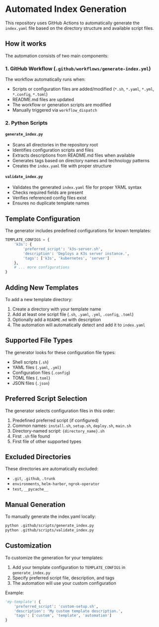 # Automated Index Generation

This repository uses GitHub Actions to automatically generate the `index.yaml` file based on the directory structure and available script files.

## How it works

The automation consists of two main components:

### 1. GitHub Workflow (`.github/workflows/generate-index.yml`)

The workflow automatically runs when:
- Scripts or configuration files are added/modified (`*.sh`, `*.yaml`, `*.yml`, `*.config`, `*.toml`)
- README.md files are updated
- The workflow or generation scripts are modified
- Manually triggered via `workflow_dispatch`

### 2. Python Scripts

#### `generate_index.py`
- Scans all directories in the repository root
- Identifies configuration scripts and files
- Extracts descriptions from README.md files when available
- Generates tags based on directory names and technology patterns
- Creates the `index.yaml` file with proper structure

#### `validate_index.py`
- Validates the generated `index.yaml` file for proper YAML syntax
- Checks required fields are present
- Verifies referenced config files exist
- Ensures no duplicate template names

## Template Configuration

The generator includes predefined configurations for known templates:

```python
TEMPLATE_CONFIGS = {
    'k3s': {
        'preferred_script': 'k3s-server.sh',
        'description': 'Deploys a K3s server instance.',
        'tags': ['k3s', 'kubernetes', 'server']
    },
    # ... more configurations
}
```

## Adding New Templates

To add a new template directory:

1. Create a directory with your template name
2. Add at least one script file (`.sh`, `.yaml`, `.yml`, `.config`, `.toml`)
3. Optionally add a `README.md` with description
4. The automation will automatically detect and add it to `index.yaml`

## Supported File Types

The generator looks for these configuration file types:
- Shell scripts (`.sh`)
- YAML files (`.yaml`, `.yml`)
- Configuration files (`.config`)
- TOML files (`.toml`)
- JSON files (`.json`)

## Preferred Script Selection

The generator selects configuration files in this order:
1. Predefined preferred script (if configured)
2. Common names: `install.sh`, `setup.sh`, `deploy.sh`, `main.sh`
3. Directory-named script: `{directory_name}.sh`
4. First `.sh` file found
5. First file of other supported types

## Excluded Directories

These directories are automatically excluded:
- `.git`, `.github`, `.trunk`
- `environments`, `helm-harbor`, `ngrok-operator`
- `test`, `__pycache__`

## Manual Generation

To manually generate the index.yaml locally:

```bash
python .github/scripts/generate_index.py
python .github/scripts/validate_index.py
```

## Customization

To customize the generation for your templates:

1. Add your template configuration to `TEMPLATE_CONFIGS` in `generate_index.py`
2. Specify preferred script file, description, and tags
3. The automation will use your custom configuration

Example:
```python
'my-template': {
    'preferred_script': 'custom-setup.sh',
    'description': 'My custom template description.',
    'tags': ['custom', 'template', 'automation']
}
```
